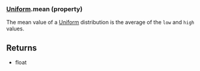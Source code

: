 ### [Uniform](Uniform.md).mean (property)




The mean value of a [Uniform](Uniform.md) distribution is the average of the `low`
and `high` values.

Returns
-------
* float


